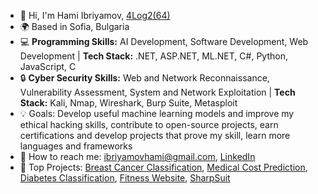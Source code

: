 - 👋 Hi, I'm Hami Ibriyamov, [4Log2(64)](24_years_old)
- 🌍 Based in Sofia, Bulgaria
- 💻 **Programming Skills:** AI Development, Software Development, Web Development | **Tech Stack:** .NET, ASP.NET, ML.NET, C#, Python, JavaScript, C
- 🔒 **Cyber Security Skills:** Web and Network Reconnaissance, Vulnerability Assessment, System and Network Exploitation | **Tech Stack:** Kali, Nmap, Wireshark, Burp Suite, Metasploit
- 💡 Goals: Develop useful machine learning models and improve my ethical hacking skills, contribute to open-source projects, earn certifications and develop projects that prove my skill, learn more languages and frameworks
- 💬 How to reach me: [ibriyamovhami@gmail.com](https://mail.google.com/mail/u/ibriyamovhami@gmail.com/#compose), [LinkedIn](https://www.linkedin.com/in/hami-ibriyamov-727146268/)
- 🚀 Top Projects: [Breast Cancer Classification](https://github.com/hamii31/Stanford-University-ML-Specialization/blob/main/Supervised%20Machine%20Learning/Week%203/Personal%20Projects/BreastCancerClassification.py), [Medical Cost Prediction](https://github.com/hamii31/Stanford-University-ML-Specialization/blob/main/Supervised%20Machine%20Learning/Week%202/Personal%20Projects/MedicalCostPrediction.py), [Diabetes Classification](https://github.com/hamii31/Stanford-University-ML-Specialization/blob/main/Supervised%20Machine%20Learning/Week%203/Personal%20Projects/DiabetesClassification.py), [Fitness Website](https://github.com/hamii31/LiftingDomeVS), [SharpSuit](https://github.com/hamii31/SharpSuit)
